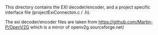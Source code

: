 
This directory contains the EXI decoder/encoder, and
a project specific interface file (projectExiConnecton.c / .h).

The exi decoder/encoder files are taken from
https://github.com/Martin-P/OpenV2G
which is a mirror of
openv2g.sourceforge.net/